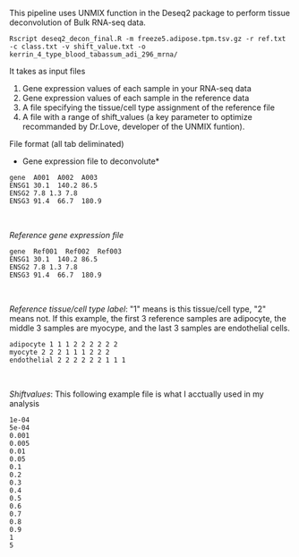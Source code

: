 This pipeline uses UNMIX function in the Deseq2 package to perform tissue deconvolution of Bulk RNA-seq data. 

`Rscript deseq2_decon_final.R -m freeze5.adipose.tpm.tsv.gz -r ref.txt -c class.txt -v shift_value.txt -o kerrin_4_type_blood_tabassum_adi_296_mrna/` <br />

It takes as input files 
1) Gene expression values of each sample in your RNA-seq data 
2) Gene expression values of each sample in the reference data
3) A file specifying the tissue/cell type assignment of the reference file 
4) A file with a range of shift_values (a key parameter to optimize recommanded by Dr.Love, developer of the UNMIX funtion).

File format (all tab deliminated) <br />
- Gene expression file to deconvolute*<br />
```
gene  A001  A002  A003 
ENSG1 30.1  140.2 86.5
ENSG2 7.8 1.3 7.8 
ENSG3 91.4  66.7  180.9
```
<br />

*Reference gene expression file* 
```
gene  Ref001  Ref002  Ref003 
ENSG1 30.1  140.2 86.5
ENSG2 7.8 1.3 7.8 
ENSG3 91.4  66.7  180.9
```
<br />

*Reference tissue/cell type label*: "1" means is this tissue/cell type, "2" means not. If this example, the first 3 reference samples are adipocyte, the middle 3 samples are myocype, and the last 3 samples are endothelial cells. 
```
adipocyte 1 1 1 2 2 2 2 2 2
myocyte 2 2 2 1 1 1 2 2 2
endothelial 2 2 2 2 2 2 1 1 1
```
<br />

*Shiftvalues*: This following example file is what I acctually used in my analysis
```
1e-04
5e-04
0.001
0.005
0.01
0.05
0.1
0.2
0.3
0.4
0.5
0.6
0.7
0.8
0.9
1
5
```
